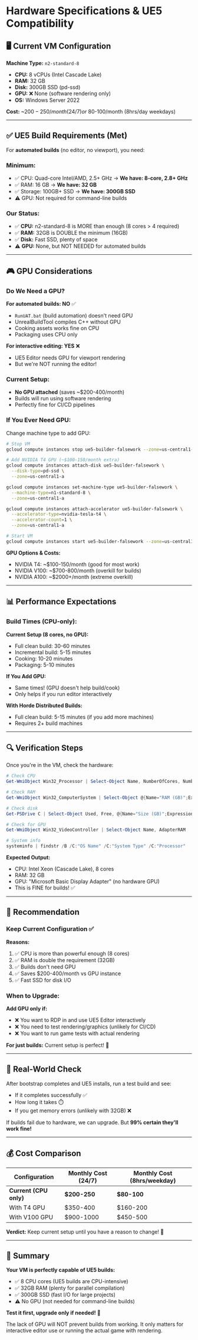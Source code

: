 # Hardware Specifications & UE5 Compatibility

## 🖥️ Current VM Configuration

**Machine Type:** `n2-standard-8`
- **CPU:** 8 vCPUs (Intel Cascade Lake)
- **RAM:** 32 GB
- **Disk:** 300GB SSD (pd-ssd)
- **GPU:** ❌ None (software rendering only)
- **OS:** Windows Server 2022

**Cost:** ~$200-250/month (24/7) or ~$80-100/month (8hrs/day weekdays)

---

## ✅ UE5 Build Requirements (Met)

For **automated builds** (no editor, no viewport), you need:

### Minimum:
- ✅ CPU: Quad-core Intel/AMD, 2.5+ GHz → **We have: 8-core, 2.8+ GHz**
- ✅ RAM: 16 GB → **We have: 32 GB**
- ✅ Storage: 100GB+ SSD → **We have: 300GB SSD**
- ⚠️ GPU: Not required for command-line builds

### Our Status:
- ✅ **CPU:** n2-standard-8 is MORE than enough (8 cores > 4 required)
- ✅ **RAM:** 32GB is DOUBLE the minimum (16GB)
- ✅ **Disk:** Fast SSD, plenty of space
- ⚠️ **GPU:** None, but NOT NEEDED for automated builds

---

## 🎮 GPU Considerations

### Do We Need a GPU?

**For automated builds: NO** ✅
- `RunUAT.bat` (build automation) doesn't need GPU
- UnrealBuildTool compiles C++ without GPU
- Cooking assets works fine on CPU
- Packaging uses CPU only

**For interactive editing: YES** ❌
- UE5 Editor needs GPU for viewport rendering
- But we're NOT running the editor!

### Current Setup:
- **No GPU attached** (saves ~$200-400/month)
- Builds will run using software rendering
- Perfectly fine for CI/CD pipelines

### If You Ever Need GPU:

Change machine type to add GPU:
```bash
# Stop VM
gcloud compute instances stop ue5-builder-falsework --zone=us-central1-a

# Add NVIDIA T4 GPU (~$100-150/month extra)
gcloud compute instances attach-disk ue5-builder-falsework \
  --disk-type=pd-ssd \
  --zone=us-central1-a

gcloud compute instances set-machine-type ue5-builder-falsework \
  --machine-type=n1-standard-8 \
  --zone=us-central1-a

gcloud compute instances attach-accelerator ue5-builder-falsework \
  --accelerator-type=nvidia-tesla-t4 \
  --accelerator-count=1 \
  --zone=us-central1-a

# Start VM
gcloud compute instances start ue5-builder-falsework --zone=us-central1-a
```

**GPU Options & Costs:**
- NVIDIA T4: ~$100-150/month (good for most work)
- NVIDIA V100: ~$700-800/month (overkill for builds)
- NVIDIA A100: ~$2000+/month (extreme overkill)

---

## 📊 Performance Expectations

### Build Times (CPU-only):

**Current Setup (8 cores, no GPU):**
- Full clean build: 30-60 minutes
- Incremental build: 5-15 minutes
- Cooking: 10-20 minutes
- Packaging: 5-10 minutes

**If You Add GPU:**
- Same times! (GPU doesn't help build/cook)
- Only helps if you run editor interactively

**With Horde Distributed Builds:**
- Full clean build: 5-15 minutes (if you add more machines)
- Requires 2+ build machines

---

## 🔍 Verification Steps

Once you're in the VM, check the hardware:

```powershell
# Check CPU
Get-WmiObject Win32_Processor | Select-Object Name, NumberOfCores, NumberOfLogicalProcessors

# Check RAM
Get-WmiObject Win32_ComputerSystem | Select-Object @{Name="RAM (GB)";Expression={[math]::Round($_.TotalPhysicalMemory/1GB,2)}}

# Check disk
Get-PSDrive C | Select-Object Used, Free, @{Name="Size (GB)";Expression={[math]::Round($_.Used/1GB + $_.Free/1GB,2)}}

# Check for GPU
Get-WmiObject Win32_VideoController | Select-Object Name, AdapterRAM

# System info
systeminfo | findstr /B /C:"OS Name" /C:"System Type" /C:"Processor"
```

**Expected Output:**
- CPU: Intel Xeon (Cascade Lake), 8 cores
- RAM: 32 GB
- GPU: "Microsoft Basic Display Adapter" (no hardware GPU)
- This is FINE for builds! ✅

---

## 🎯 Recommendation

### Keep Current Configuration ✅

**Reasons:**
1. ✅ CPU is more than powerful enough (8 cores)
2. ✅ RAM is double the requirement (32GB)
3. ✅ Builds don't need GPU
4. ✅ Saves $200-400/month vs GPU instance
5. ✅ Fast SSD for disk I/O

### When to Upgrade:

**Add GPU only if:**
- ❌ You want to RDP in and use UE5 Editor interactively
- ❌ You need to test rendering/graphics (unlikely for CI/CD)
- ❌ You want to run game tests with actual rendering

**For just builds:** Current setup is perfect! 🎯

---

## 🚨 Real-World Check

After bootstrap completes and UE5 installs, run a test build and see:
- If it completes successfully ✅
- How long it takes ⏱️
- If you get memory errors (unlikely with 32GB) ❌

If builds fail due to hardware, we can upgrade. But **99% certain they'll work fine!**

---

## 💰 Cost Comparison

| Configuration | Monthly Cost (24/7) | Monthly Cost (8hrs/weekday) |
|---------------|---------------------|------------------------------|
| **Current (CPU only)** | **$200-250** | **$80-100** |
| With T4 GPU | $350-400 | $160-200 |
| With V100 GPU | $900-1000 | $450-500 |

**Verdict:** Keep current setup until you have a reason to change! 💸

---

## 📝 Summary

**Your VM is perfectly capable of UE5 builds:**
- ✅ 8 CPU cores (UE5 builds are CPU-intensive)
- ✅ 32GB RAM (plenty for parallel compilation)
- ✅ 300GB SSD (fast I/O for large projects)
- ⚠️ No GPU (not needed for command-line builds)

**Test it first, upgrade only if needed!** 🚀

The lack of GPU will NOT prevent builds from working. It only matters for interactive editor use or running the actual game with rendering.

